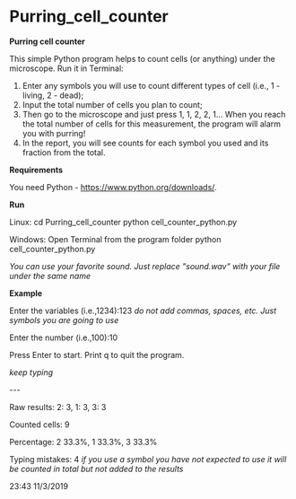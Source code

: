 # Purring_cell_counter
**Purring cell counter**

This simple Python program helps to count cells (or anything) under the microscope.
Run it in Terminal:
1) Enter any symbols you will use to count different types of cell (i.e., 1 - living, 2 - dead);
2) Input the total number of cells you plan to count;
3) Then go to the microscope and just press 1, 1, 2, 2, 1... When you reach the total number of cells for this measurement, the program will alarm you with purring! 
4) In the report, you will see counts for each symbol you used and its fraction from the total.


**Requirements**

You need Python - https://www.python.org/downloads/.


**Run**

Linux:
cd Purring\_cell_counter
python cell\_counter_python.py


Windows:
Open Terminal from the program folder
python cell\_counter_python.py

_You can use your favorite sound. Just replace "sound.wav" with your file under the same name_


**Example**

Enter the variables (i.e.,1234):123 _do not add commas, spaces, etc. Just symbols you are going to use_ 

Enter the number (i.e.,100):10

Press Enter to start. Print q to quit the program.

_keep typing_

\---

Raw results: 2: 3, 1: 3, 3: 3

Counted cells: 9

Percentage: 2 33.3%, 1 33.3%, 3 33.3%

Typing mistakes: 4 _if you use a symbol you have not expected to use it will be counted in total but not added to the results_

23:43 11/3/2019
